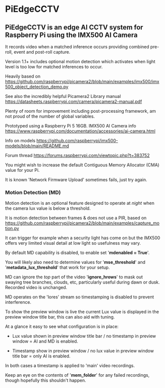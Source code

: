 # PiEdgeCCTV
## PiEdgeCCTV is an edge AI CCTV system for Raspberry Pi using the IMX500 AI Camera

It records video when a matched inference occurs providing combined pre-roll, event and post-roll capture.

Version 1.1+ includes optional motion detection which activates when light level is too low for matched inferences to occur.

Heavily based on https://github.com/raspberrypi/picamera2/blob/main/examples/imx500/imx500_object_detection_demo.py

See also the incredibly helpful Picamera2 Library manual https://datasheets.raspberrypi.com/camera/picamera2-manual.pdf

Plenty of room for improvement including post-processing framework, am not proud of the number of global variables.

Prototyped using a Raspberry Pi 5 16GB. IMX500 AI Camera info https://www.raspberrypi.com/documentation/accessories/ai-camera.html

Info on models https://github.com/raspberrypi/imx500-models/blob/main/README.md

Forum thread https://forums.raspberrypi.com/viewtopic.php?t=383752

You might wish to increase the default Contiguous Memory Allocator (CMA) value for your Pi.

It is known 'Network Firmware Upload' sometimes fails, just try again.




### Motion Detection (MD)

Motion detection is an optional feature designed to operate at *night* when the camera lux value is below a threshold.

It is motion detection between frames & does not use a PIR, based on https://github.com/raspberrypi/picamera2/blob/main/examples/capture_motion.py

It can trigger for example when a security light has come on but the IMX500 offers very limited visual detail at low light so usefulness may vary.

By default MD capability is disabled, to enable set '**mdenabled = True**'.

You will likely also need to determine values for '**mse_threshold**' and '**metadata_lux_threshold**' that work for your setup.

MD can ignore the *top* part of the video '**ignore_hrows**' to mask out swaying tree branches, clouds, etc, particularly useful during dawn or dusk. Recorded video is unchanged.

MD operates on the 'lores' stream so timestamping is disabled to prevent interference.

To show the preview window is live the current Lux value is displayed in the preview window title bar, this can also aid with tuning.

At a glance it easy to see what configuration is in place:

- Lux value shown in preview window title bar / no timestamp in preview window = AI and MD is enabled.

- Timestamp show in preview window / no lux value in preview window title bar = only AI is enabled.

In both cases a timestamp is applied to 'main' video recordings.

Keep an eye on the contents of '**mem_folder**' for any failed recordings, though hopefully this shouldn't happen.


